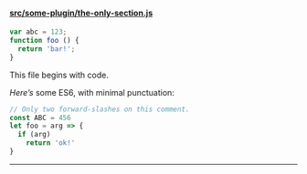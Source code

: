 #### [src/some-plugin/the-only-section.js](https://github.com/richplastow/qik-test-2/blob/master/src/some-plugin/the-only-section.js)


```js
var abc = 123;
function foo () {
  return 'bar!';
}
```

This file begins with code.


_Here’s_ some ES6, with minimal punctuation:

```js
// Only two forward-slashes on this comment. 
const ABC = 456
let foo = arg => {
  if (arg)
    return 'ok!'
}

```

***